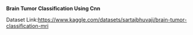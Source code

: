 **Brain Tumor Classification Using Cnn**

Dataset Link:https://www.kaggle.com/datasets/sartajbhuvaji/brain-tumor-classification-mri
